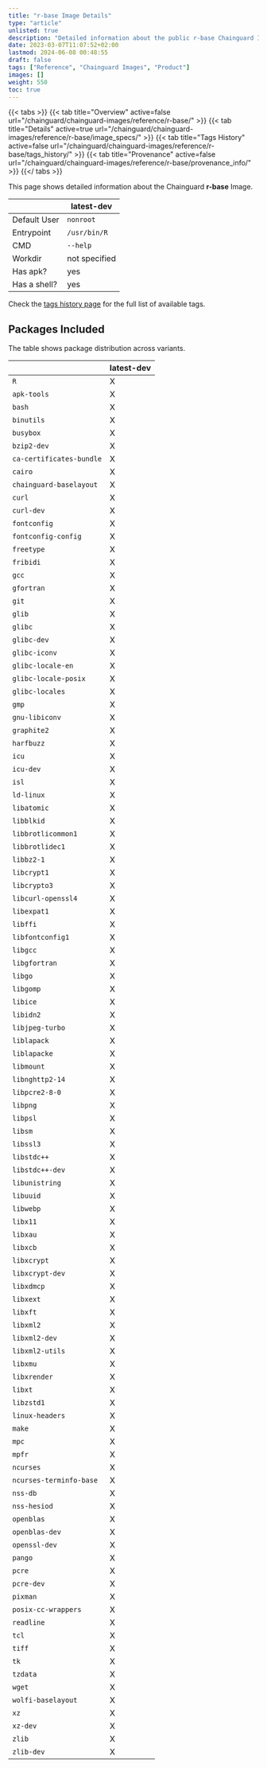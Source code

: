 ```yaml
---
title: "r-base Image Details"
type: "article"
unlisted: true
description: "Detailed information about the public r-base Chainguard Image."
date: 2023-03-07T11:07:52+02:00
lastmod: 2024-06-08 00:48:55
draft: false
tags: ["Reference", "Chainguard Images", "Product"]
images: []
weight: 550
toc: true
---
```


{{< tabs >}}
{{< tab title="Overview" active=false url="/chainguard/chainguard-images/reference/r-base/" >}}
{{< tab title="Details" active=true url="/chainguard/chainguard-images/reference/r-base/image_specs/" >}}
{{< tab title="Tags History" active=false url="/chainguard/chainguard-images/reference/r-base/tags_history/" >}}
{{< tab title="Provenance" active=false url="/chainguard/chainguard-images/reference/r-base/provenance_info/" >}}
{{</ tabs >}}

This page shows detailed information about the Chainguard **r-base** Image.

|              | latest-dev    |
|--------------|---------------|
| Default User | `nonroot`     |
| Entrypoint   | `/usr/bin/R`  |
| CMD          | `--help`      |
| Workdir      | not specified |
| Has apk?     | yes           |
| Has a shell? | yes           |

Check the [tags history page](/chainguard/chainguard-images/reference/r-base/tags_history/) for the full list of available tags.

## Packages Included
The table shows package distribution across variants.

|                          | latest-dev |
|--------------------------|------------|
| `R`                      | X          |
| `apk-tools`              | X          |
| `bash`                   | X          |
| `binutils`               | X          |
| `busybox`                | X          |
| `bzip2-dev`              | X          |
| `ca-certificates-bundle` | X          |
| `cairo`                  | X          |
| `chainguard-baselayout`  | X          |
| `curl`                   | X          |
| `curl-dev`               | X          |
| `fontconfig`             | X          |
| `fontconfig-config`      | X          |
| `freetype`               | X          |
| `fribidi`                | X          |
| `gcc`                    | X          |
| `gfortran`               | X          |
| `git`                    | X          |
| `glib`                   | X          |
| `glibc`                  | X          |
| `glibc-dev`              | X          |
| `glibc-iconv`            | X          |
| `glibc-locale-en`        | X          |
| `glibc-locale-posix`     | X          |
| `glibc-locales`          | X          |
| `gmp`                    | X          |
| `gnu-libiconv`           | X          |
| `graphite2`              | X          |
| `harfbuzz`               | X          |
| `icu`                    | X          |
| `icu-dev`                | X          |
| `isl`                    | X          |
| `ld-linux`               | X          |
| `libatomic`              | X          |
| `libblkid`               | X          |
| `libbrotlicommon1`       | X          |
| `libbrotlidec1`          | X          |
| `libbz2-1`               | X          |
| `libcrypt1`              | X          |
| `libcrypto3`             | X          |
| `libcurl-openssl4`       | X          |
| `libexpat1`              | X          |
| `libffi`                 | X          |
| `libfontconfig1`         | X          |
| `libgcc`                 | X          |
| `libgfortran`            | X          |
| `libgo`                  | X          |
| `libgomp`                | X          |
| `libice`                 | X          |
| `libidn2`                | X          |
| `libjpeg-turbo`          | X          |
| `liblapack`              | X          |
| `liblapacke`             | X          |
| `libmount`               | X          |
| `libnghttp2-14`          | X          |
| `libpcre2-8-0`           | X          |
| `libpng`                 | X          |
| `libpsl`                 | X          |
| `libsm`                  | X          |
| `libssl3`                | X          |
| `libstdc++`              | X          |
| `libstdc++-dev`          | X          |
| `libunistring`           | X          |
| `libuuid`                | X          |
| `libwebp`                | X          |
| `libx11`                 | X          |
| `libxau`                 | X          |
| `libxcb`                 | X          |
| `libxcrypt`              | X          |
| `libxcrypt-dev`          | X          |
| `libxdmcp`               | X          |
| `libxext`                | X          |
| `libxft`                 | X          |
| `libxml2`                | X          |
| `libxml2-dev`            | X          |
| `libxml2-utils`          | X          |
| `libxmu`                 | X          |
| `libxrender`             | X          |
| `libxt`                  | X          |
| `libzstd1`               | X          |
| `linux-headers`          | X          |
| `make`                   | X          |
| `mpc`                    | X          |
| `mpfr`                   | X          |
| `ncurses`                | X          |
| `ncurses-terminfo-base`  | X          |
| `nss-db`                 | X          |
| `nss-hesiod`             | X          |
| `openblas`               | X          |
| `openblas-dev`           | X          |
| `openssl-dev`            | X          |
| `pango`                  | X          |
| `pcre`                   | X          |
| `pcre-dev`               | X          |
| `pixman`                 | X          |
| `posix-cc-wrappers`      | X          |
| `readline`               | X          |
| `tcl`                    | X          |
| `tiff`                   | X          |
| `tk`                     | X          |
| `tzdata`                 | X          |
| `wget`                   | X          |
| `wolfi-baselayout`       | X          |
| `xz`                     | X          |
| `xz-dev`                 | X          |
| `zlib`                   | X          |
| `zlib-dev`               | X          |

